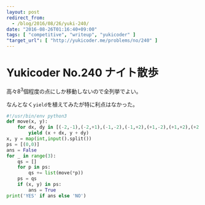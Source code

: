 ```yaml
---
layout: post
redirect_from:
  - /blog/2016/08/26/yuki-240/
date: "2016-08-26T01:16:40+09:00"
tags: [ "competitive", "writeup", "yukicoder" ]
"target_url": [ "http://yukicoder.me/problems/no/240" ]
---
```


# Yukicoder No.240 ナイト散歩

高々$8^3$個程度の点にしか移動しないので全列挙でよい。

なんとなく`yield`を植えてみたが特に利点はなかった。

``` python
#!/usr/bin/env python3
def move(x, y):
    for dx, dy in [(-2,-1),(-2,+1),(-1,-2),(-1,+2),(+1,-2),(+1,+2),(+2,-1),(+2,+1)]:
        yield (x + dx, y + dy)
x, y = map(int,input().split())
ps = [(0,0)]
ans = False
for _ in range(3):
    qs = []
    for p in ps:
        qs += list(move(*p))
    ps = qs
    if (x, y) in ps:
        ans = True
print('YES' if ans else 'NO')
```

